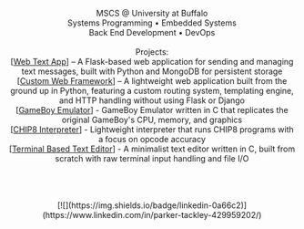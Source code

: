 <div align="center">
  <p>
    MSCS @ University at Buffalo<br>
    Systems Programming • Embedded Systems<br>
    Back End Development • DevOps<br>
    <br>
    Projects:<br>
    [<a href="https://github.com/parkertackley/web-text-app">Web Text App</a>] – A Flask-based web application for sending and managing text messages, built with Python and MongoDB for persistent storage<br>
    [<a href="https://github.com/parkertackley/WebAppProjectGithub">Custom Web Framework</a>] – A lightweight web application built from the ground up in Python, featuring a custom routing system, templating engine, and HTTP handling without using Flask or Django<br>
    [<a href="https://github.com/parkertackley/gb-emulator">GameBoy Emulator</a>] - GameBoy Emulator written in C that replicates the original GameBoy's CPU, memory, and graphics<br>
    [<a href="https://github.com/parkertackley/chip8-interpreter">CHIP8 Interpreter</a>] - Lightweight interpreter that runs CHIP8 programs with a focus on opcode accuracy<br>
    [<a href="https://github.com/parkertackley/concrete">Terminal Based Text Editor</a>] - A minimalist text editor written in C, built from scratch with raw terminal input handling and file I/O<br>
  </p>
  <br><br><br>
  [![](https://img.shields.io/badge/linkedin-0a66c2)](https://www.linkedin.com/in/parker-tackley-429959202/)
</div>
